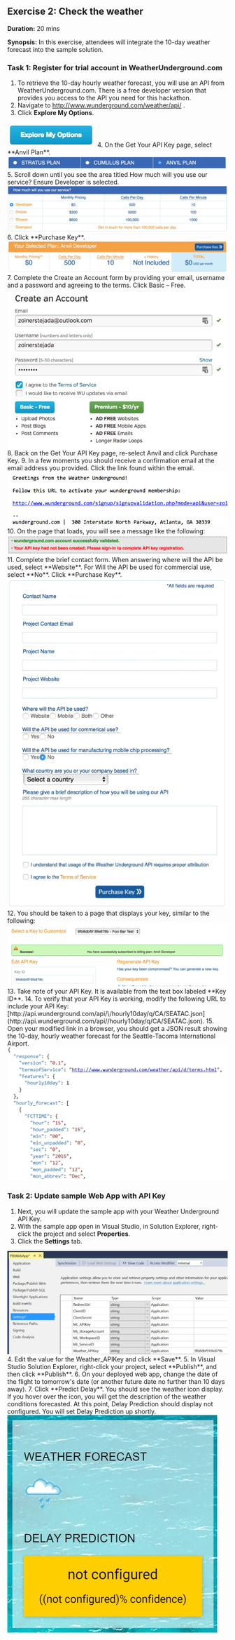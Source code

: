 ## Exercise 2: Check the weather 
**Duration:** 20 mins

**Synopsis:** In this exercise, attendees will integrate the 10-day weather forecast into the sample solution.

### **Task 1:** Register for trial account in WeatherUnderground.com

1.	To retrieve the 10-day hourly weather forecast, you will use an API from WeatherUnderground.com. There is a free developer version that provides you access to the API you need for this hackathon.
2.	Navigate to http://www.wunderground.com/weather/api/ .
3.	Click **Explore My Options**.
<img src="../images/explore_my_options.jpg" class="block"/>
4.	On the Get Your API Key page, select **Anvil Plan**.
<img src="../images/anvil_plan.jpg" class="block"/>
5.	Scroll down until you see the area titled How much will you use our service? Ensure Developer is selected.
<img src="../images/weather_service_use.jpg" class="block"/>
6.	Click **Purchase Key**.
<img src="../images/purchase_key.jpg" class="block"/>
7.	Complete the Create an Account form by providing your email, username and a password and agreeing to the terms. Click Basic – Free.
<img src="../images/create_an_account.jpg" class="block"/>
8.	Back on the Get Your API Key page, re-select Anvil and click Purchase Key.
9.	In a few moments you should receive a confirmation email at the email address you provided. Click the link found within the email.
<img src="../images/confirmation_email.jpg" class="block"/>
10.	On the page that loads, you will see a message like the following:
<img src="../images/successful_validation.jpg" class="block"/>
11.	Complete the brief contact form. When answering where will the API be used, select **Website**. For Will the API be used for commercial use, select **No**. Click **Purchase Key**.
<img src="../images/contact_form.jpg" class="block"/>
12.	You should be taken to a page that displays your key, similar to the following:
<img src="../images/key_display.jpg" class="block"/>
13.	Take note of your API Key. It is available from the text box labeled **Key ID**. 
14.	To verify that your API Key is working, modify the following URL to include your API Key: [http://api.wunderground.com/api/\<YOURAPIKEY\>/hourly10day/q/CA/SEATAC.json](http://api.wunderground.com/api/<YOURAPIKEY>/hourly10day/q/CA/SEATAC.json).
15.	Open your modified link in a browser, you should get a JSON result showing the 10-day, hourly weather forecast for the Seattle-Tacoma International Airport.
<img src="../images/json_results.jpg" class="block"/>

### **Task 2:** Update sample Web App with API Key

1.	Next, you will update the sample app with your Weather Underground API Key. 
2.	With the sample app open in Visual Studio, in Solution Explorer, right-click the project and select **Properties**.
3.	Click the **Settings** tab.
<img src="../images/settings_tab.jpg" class="block"/>
4.	Edit the value for the Weather_APIKey and click **Save**.
5.	In Visual Studio Solution Explorer, right-click your project, select **Publish**, and then click **Publish**.
6.	On your deployed web app, change the date of the flight to tomorrow's date (or another future date no further than 10 days away). 
7.	Click **Predict Delay**. You should see the weather icon display. If you hover over the icon, you will get the description of the weather conditions forecasted. At this point, Delay Prediction should display not configured. You will set Delay Prediction up shortly.
<img src="../images/predict_delay.jpg" class="block"/>